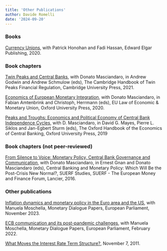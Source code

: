 ```yaml
---
title: 'Other Publications'
author: Davide Romelli
date: '2024-09-20'
---
```


### Books

[Currency Unions](publications/cu2020), with Patrick Honohan and Fadi Hassan, Edward Elgar Publishing, 2020.

### Book chapters

[Twin Peaks and Central Banks](publications/cup2021), with Donato Masciandaro, in Andrew Godwin and Andrew Schmulow (eds), The Cambridge Handbook of Twin Peaks Financial Regulation, Cambridge University Press, 2021.

[Economics of European Monetary Integration](publications/oup2020), with Donato Masciandaro, in Fabian Amtenbrink and Christoph, Herrmann (eds), EU Law of Economic & Monetary Union, Oxford University Press, 2020.

[Peaks and Troughs: Economics and Political Economy of Central Bank Independence Cycles](publications/oup2019), with D. Masciandaro, in David G. Mayes, Pierre L. Siklos and Jan-Egbert Sturm (eds), The Oxford Handbook of the Economics of Central
Banking, Oxford University Press, 2019

### Book chapters (not peer-reviewed)

[From Silence to Voice: Monetary Policy, Central Bank Governance and Communication](publications/suerf2016), with Donato Masciandaro, in Ernest Gnan and Donato Masciandaro (eds), Central Banking and Monetary Policy: Which Will Be the Post-Crisis New Normal?, SUERF Studies, SUERF - The European Money and Finance Forum, Lancier, 2016.

### Other publications

[Inflation dynamics and monetary policy in the Euro area and the US](publications/euparl2023), with Manuela Moschella, Monetary Dialogue Papers, European Parliament, November 2023.

[ECB communication and its post-pandemic challenges](publications/euparl2022), with Manuela Moschella, Monetary Dialogue Papers, European Parliament, February 2022.

[What Moves the Interest Rate Term Structure?](https://www.frbsf.org/economic-research/publications/economic-letter/2011/november/interest-rate-structure/), November 7, 2011.
